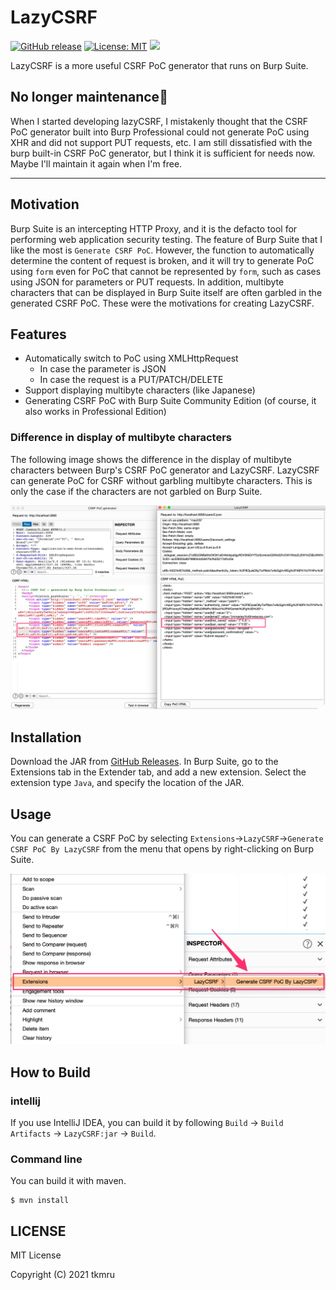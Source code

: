 # LazyCSRF

[![GitHub release](https://img.shields.io/github/v/release/tkmru/lazycsrf.svg)](https://github.com/tkmru/lazycsrf/releases/latest)
[![License: MIT](https://img.shields.io/badge/License-MIT-blue.svg)](https://github.com/tkmru/lazycsrf/blob/main/LICENSE.md)
[![](https://img.shields.io/badge/Black%20Hat%20Arsenal-EUROPE%202021-blue.svg)](https://www.blackhat.com/eu-21/arsenal/schedule/index.html#lazycsrf-a-more-useful-csrf-poc-generator-on-burpsuite-25088)

LazyCSRF is a more useful CSRF PoC generator that runs on Burp Suite.

## No longer maintenance:bow:
When I started developing lazyCSRF, I mistakenly thought that the CSRF PoC generator built into Burp Professional could not generate PoC using XHR and did not support PUT requests, etc. I am still dissatisfied with the burp built-in CSRF PoC generator, but I think it is sufficient for needs now.
Maybe I'll maintain it again when I'm free.

-------

## Motivation
Burp Suite is an intercepting HTTP Proxy, and it is the defacto tool for performing web application security testing.
The feature of Burp Suite that I like the most is `Generate CSRF PoC`. 
However, the function to automatically determine the content of request is broken, and it will try to generate PoC using `form` even for PoC that cannot be represented by `form`, such as cases using JSON for parameters or PUT requests.
In addition, multibyte characters that can be displayed in Burp Suite itself are often garbled in the generated CSRF PoC.
These were the motivations for creating LazyCSRF.

## Features

- Automatically switch to PoC using XMLHttpRequest
  - In case the parameter is JSON
  - In case the request is a PUT/PATCH/DELETE
- Support displaying multibyte characters (like Japanese)
- Generating CSRF PoC with Burp Suite Community Edition (of course, it also works in Professional Edition)

### Difference in display of multibyte characters

The following image shows the difference in the display of multibyte characters between Burp's CSRF PoC generator and LazyCSRF.
LazyCSRF can generate PoC for CSRF without garbling multibyte characters.
This is only the case if the characters are not garbled on Burp Suite.

![display-japanese](./img/display-japanese.png)

## Installation

Download the JAR from [GitHub Releases](https://github.com/tkmru/lazyCSRF/releases/).
In Burp Suite, go to the Extensions tab in the Extender tab, and add a new extension. 
Select the extension type `Java`, and specify the location of the JAR.

## Usage
You can generate a CSRF PoC by selecting `Extensions`->`LazyCSRF`->`Generate CSRF PoC By LazyCSRF` from the menu that opens by right-clicking on Burp Suite.

![menu](./img/menu.png)

## How to Build
### intellij

If you use IntelliJ IDEA, you can build it by following `Build` -> `Build Artifacts` -> `LazyCSRF:jar` -> `Build`.

### Command line

You can build it with maven.

```
$ mvn install
```

## LICENSE

MIT License

Copyright (C) 2021 tkmru
